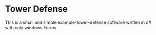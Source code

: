 # Tower Defense
This is a small and simple example-tower-defense software written in c# with only windows Forms.
